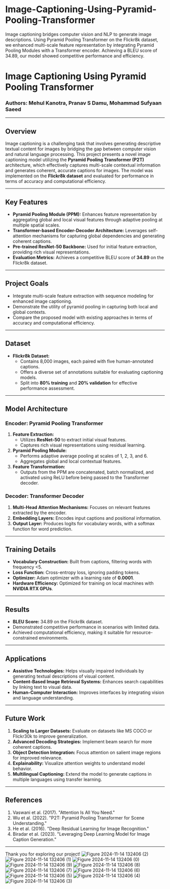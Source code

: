 # Image-Captioning-Using-Pyramid-Pooling-Transformer
 Image captioning bridges computer vision and NLP to generate image descriptions. Using Pyramid Pooling Transformer on the Flickr8k dataset, we enhanced multi-scale feature representation by integrating Pyramid Pooling Modules with a Transformer encoder. Achieving a BLEU score of 34.89, our model showed competitive performance and efficiency.
# Image Captioning Using Pyramid Pooling Transformer

### Authors: Mehul Kanotra, Pranav S Damu, Mohammad Sufyaan Saeed

---

## Overview

Image captioning is a challenging task that involves generating descriptive textual content for images by bridging the gap between computer vision and natural language processing. This project presents a novel image captioning model utilizing the **Pyramid Pooling Transformer (P2T)** architecture, which effectively captures multi-scale contextual information and generates coherent, accurate captions for images. The model was implemented on the **Flickr8k dataset** and evaluated for performance in terms of accuracy and computational efficiency.

---

## Key Features
- **Pyramid Pooling Module (PPM):** Enhances feature representation by aggregating global and local visual features through adaptive pooling at multiple spatial scales.
- **Transformer-based Encoder-Decoder Architecture:** Leverages self-attention mechanisms for capturing global dependencies and generating coherent captions.
- **Pre-trained ResNet-50 Backbone:** Used for initial feature extraction, providing rich visual representations.
- **Evaluation Metrics:** Achieves a competitive BLEU score of **34.89** on the Flickr8k dataset.

---

## Project Goals
- Integrate multi-scale feature extraction with sequence modeling for enhanced image captioning.
- Demonstrate the utility of pyramid pooling in capturing both local and global contexts.
- Compare the proposed model with existing approaches in terms of accuracy and computational efficiency.

---

## Dataset
- **Flickr8k Dataset:**
  - Contains 8,000 images, each paired with five human-annotated captions.
  - Offers a diverse set of annotations suitable for evaluating captioning models.
  - Split into **80% training** and **20% validation** for effective performance assessment.

---

## Model Architecture

### Encoder: Pyramid Pooling Transformer
1. **Feature Extraction:**
   - Utilizes **ResNet-50** to extract initial visual features.
   - Captures rich visual representations using residual learning.
2. **Pyramid Pooling Module:**
   - Performs adaptive average pooling at scales of 1, 2, 3, and 6.
   - Aggregates global and local contextual features.
3. **Feature Transformation:**
   - Outputs from the PPM are concatenated, batch normalized, and activated using ReLU before being passed to the Transformer decoder.

### Decoder: Transformer Decoder
1. **Multi-Head Attention Mechanisms:** Focuses on relevant features extracted by the encoder.
2. **Embedding Layers:** Encodes input captions and positional information.
3. **Output Layer:** Produces logits for vocabulary words, with a softmax function for word prediction.

---

## Training Details
- **Vocabulary Construction:** Built from captions, filtering words with frequency <5.
- **Loss Function:** Cross-entropy loss, ignoring padding tokens.
- **Optimizer:** Adam optimizer with a learning rate of **0.0001**.
- **Hardware Efficiency:** Optimized for training on local machines with **NVIDIA RTX GPUs**.

---

## Results
- **BLEU Score:** 34.89 on the Flickr8k dataset.
- Demonstrated competitive performance in scenarios with limited data.
- Achieved computational efficiency, making it suitable for resource-constrained environments.

---

## Applications
- **Assistive Technologies:** Helps visually impaired individuals by generating textual descriptions of visual content.
- **Content-Based Image Retrieval Systems:** Enhances search capabilities by linking text to visual data.
- **Human-Computer Interaction:** Improves interfaces by integrating vision and language understanding.

---

## Future Work
1. **Scaling to Larger Datasets:** Evaluate on datasets like MS COCO or Flickr30k to improve generalization.
2. **Advanced Decoding Strategies:** Implement beam search for more coherent captions.
3. **Object Detection Integration:** Focus attention on salient image regions for improved relevance.
4. **Explainability:** Visualize attention weights to understand model behavior.
5. **Multilingual Captioning:** Extend the model to generate captions in multiple languages using transfer learning.

---

## References
1. Vaswani et al. (2017). "Attention Is All You Need."
2. Wu et al. (2022). "P2T: Pyramid Pooling Transformer for Scene Understanding."
3. He et al. (2016). "Deep Residual Learning for Image Recognition."
4. Biradar et al. (2023). "Leveraging Deep Learning Model for Image Caption Generation."

---

Thank you for exploring our project!
![Figure 2024-11-14 132406 (2)](https://github.com/user-attachments/assets/2a28f614-1704-4436-89d4-c7092266eb5d)
![Figure 2024-11-14 132406 (1)](https://github.com/user-attachments/assets/380ce06f-bdd8-41fc-a93e-0c0118a26f46)
![Figure 2024-11-14 132406 (0)](https://github.com/user-attachments/assets/f49e3f99-2299-4988-9ae3-3d902e14c426)
![Figure 2024-11-14 132406 (9)](https://github.com/user-attachments/assets/14eaca75-fd0f-4fd6-9ee9-49840d29f1c4)
![Figure 2024-11-14 132406 (8)](https://github.com/user-attachments/assets/12789b60-43a5-4e9f-8983-08e274edc451)
![Figure 2024-11-14 132406 (7)](https://github.com/user-attachments/assets/46955da6-5a6a-4cb7-a7c6-8e846b4b8448)
![Figure 2024-11-14 132406 (6)](https://github.com/user-attachments/assets/18d681e2-d9ad-4f13-b0e9-8396568ba0d9)
![Figure 2024-11-14 132406 (5)](https://github.com/user-attachments/assets/7bf439b7-4bd5-4b10-b730-2fe33f8cd270)
![Figure 2024-11-14 132406 (4)](https://github.com/user-attachments/assets/52b66e1d-57b5-4cdf-9c37-8d487c8f4bcf)
![Figure 2024-11-14 132406 (3)](https://github.com/user-attachments/assets/86a5f2c9-81cc-4397-9e86-ddd2165aab1e)

